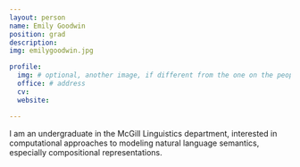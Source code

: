 ```yaml
---
layout: person
name: Emily Goodwin
position: grad
description:
img: emilygoodwin.jpg

profile:
  img: # optional, another image, if different from the one on the people page
  office: # address
  cv:
  website:

---
```


I am an undergraduate in the McGill Linguistics department, interested in computational approaches to modeling natural language semantics, especially compositional representations.

